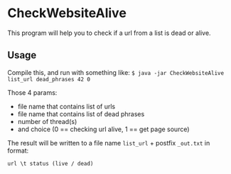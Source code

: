 # CheckWebsiteAlive
This program will help you to check if a url from a list is dead or alive.

## Usage
Compile this, and run with something like:
`$ java -jar CheckWebsiteAlive list_url dead_phrases 42 0`

Those 4 params:
- file name that contains list of urls
- file name that contains list of dead phrases
- number of thread(s)
- and choice (0 == checking url alive, 1 == get page source)

The result will be written to a file name `list_url` + postfix `_out.txt` in format:

`url \t status (live / dead)`
